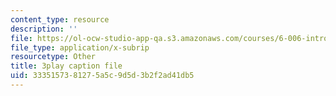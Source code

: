 ```yaml
---
content_type: resource
description: ''
file: https://ol-ocw-studio-app-qa.s3.amazonaws.com/courses/6-006-introduction-to-algorithms-fall-2011/3335157381275a5c9d5d3b2f2ad41db5_PptQgy89cN8.vtt
file_type: application/x-subrip
resourcetype: Other
title: 3play caption file
uid: 33351573-8127-5a5c-9d5d-3b2f2ad41db5
---
```

